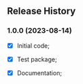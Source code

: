 ## Release History



### 1.0.0 (2023-08-14)
 
 - [x] Initial code;
 - [x] Test package;
 - [x] Documentation;


